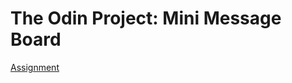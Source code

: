 # The Odin Project: Mini Message Board
[Assignment](https://www.theodinproject.com/lessons/nodejs-mini-message-board#assignment)
